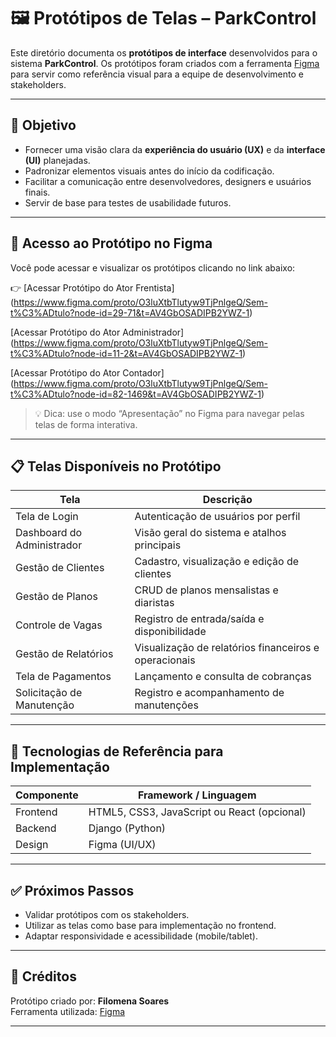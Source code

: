 # 🖼️ Protótipos de Telas – ParkControl

Este diretório documenta os **protótipos de interface** desenvolvidos para o sistema **ParkControl**. Os protótipos foram criados com a ferramenta [Figma](https://figma.com) para servir como referência visual para a equipe de desenvolvimento e stakeholders.

---

## 🎯 Objetivo

- Fornecer uma visão clara da **experiência do usuário (UX)** e da **interface (UI)** planejadas.
- Padronizar elementos visuais antes do início da codificação.
- Facilitar a comunicação entre desenvolvedores, designers e usuários finais.
- Servir de base para testes de usabilidade futuros.

---

## 🔗 Acesso ao Protótipo no Figma

Você pode acessar e visualizar os protótipos clicando no link abaixo:

👉 [Acessar Protótipo do Ator Frentista] (https://www.figma.com/proto/O3luXtbTlutyw9TjPnlgeQ/Sem-t%C3%ADtulo?node-id=29-71&t=AV4GbOSADIPB2YWZ-1)

 [Acessar Protótipo do Ator Administrador] (https://www.figma.com/proto/O3luXtbTlutyw9TjPnlgeQ/Sem-t%C3%ADtulo?node-id=11-2&t=AV4GbOSADIPB2YWZ-1)

 [Acessar Protótipo do Ator Contador] (https://www.figma.com/proto/O3luXtbTlutyw9TjPnlgeQ/Sem-t%C3%ADtulo?node-id=82-1469&t=AV4GbOSADIPB2YWZ-1)

> 💡 Dica: use o modo “Apresentação” no Figma para navegar pelas telas de forma interativa.

---

## 📋 Telas Disponíveis no Protótipo

| Tela                          | Descrição |
|------------------------------|-----------|
| Tela de Login                | Autenticação de usuários por perfil |
| Dashboard do Administrador   | Visão geral do sistema e atalhos principais |
| Gestão de Clientes           | Cadastro, visualização e edição de clientes |
| Gestão de Planos             | CRUD de planos mensalistas e diaristas |
| Controle de Vagas            | Registro de entrada/saída e disponibilidade |
| Gestão de Relatórios         | Visualização de relatórios financeiros e operacionais |
| Tela de Pagamentos           | Lançamento e consulta de cobranças |
| Solicitação de Manutenção    | Registro e acompanhamento de manutenções |

---

## 🧱 Tecnologias de Referência para Implementação

| Componente | Framework / Linguagem |
|------------|------------------------|
| Frontend   | HTML5, CSS3, JavaScript ou React (opcional) |
| Backend    | Django (Python) |
| Design     | Figma (UI/UX) |

---

## ✅ Próximos Passos

- Validar protótipos com os stakeholders.
- Utilizar as telas como base para implementação no frontend.
- Adaptar responsividade e acessibilidade (mobile/tablet).

---

## 👥 Créditos

Protótipo criado por: **Filomena Soares**  
Ferramenta utilizada: [Figma](https://figma.com)

---
